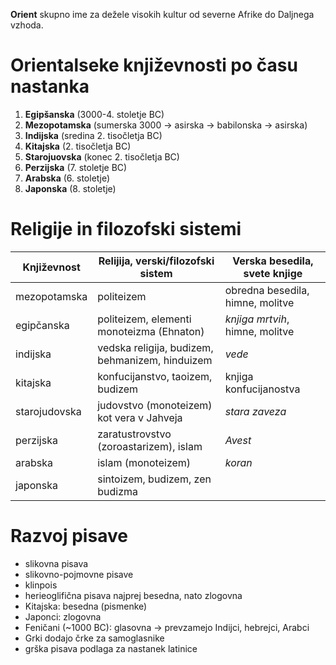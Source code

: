 **Orient** skupno ime za dežele visokih kultur od severne Afrike do Daljnega vzhoda.
# Orientalseke književnosti po času nastanka
1. **Egipšanska** (3000-4. stoletje BC)
2. **Mezopotamska** (sumerska 3000 → asirska → babilonska → asirska)
3. **Indijska** (sredina 2. tisočletja BC)
4. **Kitajska** (2. tisočletja BC)
5. **Starojuovska** (konec 2. tisočletja BC)
6. **Perzijska** (7. stoletje BC)
7. **Arabska** (6. stoletje)
8. **Japonska** (8. stoletje)
# Religije in filozofski sistemi
| Književnost   | Relijija, verski/filozofski sistem              | Verska besedila, svete knjige    |
| ------------- | ----------------------------------------------- | -------------------------------- |
| mezopotamska  | politeizem                                      | obredna besedila, himne, molitve |
| egipčanska    | politeizem, elementi monoteizma (Ehnaton)       | *knjiga mrtvih*, himne, molitve  |
| indijska      | vedska religija, budizem, behmanizem, hinduizem | *vede*                           |
| kitajska      | konfucijanstvo, taoizem, budizem                | knjiga konfucijanostva           |
| starojudovska | judovstvo (monoteizem) kot vera v Jahveja       | *stara zaveza*                   |
| perzijska     | zaratustrovstvo (zoroastarizem), islam          | *Avest*                          |
| arabska       | islam (monoteizem)                              | *koran*                          |
| japonska      | sintoizem, budizem, zen budizma                 |                                  |
# Razvoj pisave
- slikovna pisava
- slikovno-pojmovne pisave
- klinpois
- herieoglifična pisava najprej besedna, nato zlogovna
- Kitajska: besedna (pismenke)
- Japonci: zlogovna
- Feničani (~1000 BC): glasovna → prevzamejo Indijci, hebrejci, Arabci
- Grki dodajo črke za samoglasnike
- grška pisava podlaga za nastanek latinice
